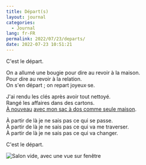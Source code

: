 ```yaml
---
title: Départ(s)
layout: journal
categories:
  - Journal
lang: fr-FR
permalink: 2022/07/23/departs/
date: 2022-07-23 10:51:21
---
```


C'est le départ.

On a allumé une bougie pour dire au revoir à la maison.\
Pour dire au revoir à la relation.\
On s'en départ ; on repart joyeux·se.

J'ai rendu les clés après avoir tout nettoyé.\
Rangé les affaires dans des cartons.\
[À nouveau](/2017/residence-nodejs/) [avec mon sac à dos comme seule maison](https://estcequecestdutravail.xyz/journal/).

À partir de là je ne sais pas ce qui se passe.\
À partir de là je ne sais pas ce qui va me traverser.\
À partir de là je ne sais pas ce qui va changer.

C'est le départ.

![Salon vide, avec une vue sur fenêtre](/images/2022/07/salon.jpg)

